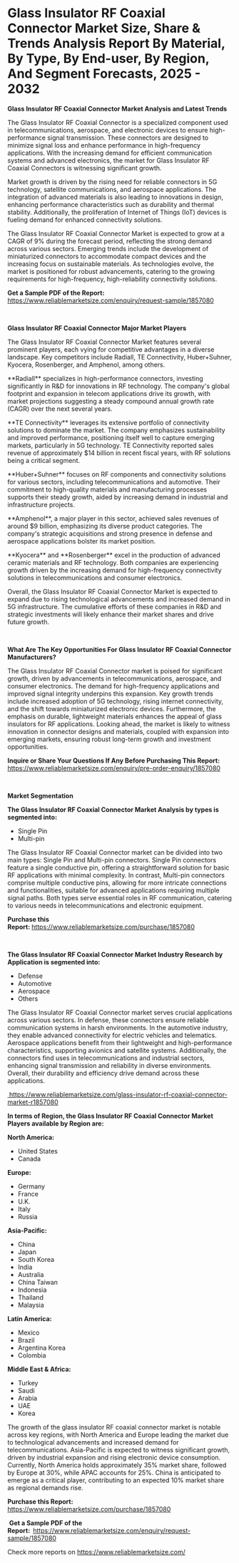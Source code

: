<p><h1>Glass Insulator RF Coaxial Connector Market Size, Share & Trends Analysis Report By Material, By Type, By End-user, By Region, And Segment Forecasts, 2025 - 2032</h1></p><p><strong>Glass Insulator RF Coaxial Connector Market Analysis and Latest Trends</strong></p>
<p><p>The Glass Insulator RF Coaxial Connector is a specialized component used in telecommunications, aerospace, and electronic devices to ensure high-performance signal transmission. These connectors are designed to minimize signal loss and enhance performance in high-frequency applications. With the increasing demand for efficient communication systems and advanced electronics, the market for Glass Insulator RF Coaxial Connectors is witnessing significant growth.</p><p>Market growth is driven by the rising need for reliable connectors in 5G technology, satellite communications, and aerospace applications. The integration of advanced materials is also leading to innovations in design, enhancing performance characteristics such as durability and thermal stability. Additionally, the proliferation of Internet of Things (IoT) devices is fueling demand for enhanced connectivity solutions.</p><p>The Glass Insulator RF Coaxial Connector Market is expected to grow at a CAGR of 9% during the forecast period, reflecting the strong demand across various sectors. Emerging trends include the development of miniaturized connectors to accommodate compact devices and the increasing focus on sustainable materials. As technologies evolve, the market is positioned for robust advancements, catering to the growing requirements for high-frequency, high-reliability connectivity solutions.</p></p>
<p><strong>Get a Sample PDF of the Report:&nbsp;</strong> <a href="https://www.reliablemarketsize.com/enquiry/request-sample/1857080?utm_campaign=2744&utm_medium=2&utm_source=Github&utm_content=ia&utm_term=27032025&utm_id=glass-insulator-rf-coaxial-connector">https://www.reliablemarketsize.com/enquiry/request-sample/1857080</a></p>
<p>&nbsp;</p>
<p><strong>Glass Insulator RF Coaxial Connector Major Market Players</strong></p>
<p><p>The Glass Insulator RF Coaxial Connector Market features several prominent players, each vying for competitive advantages in a diverse landscape. Key competitors include Radiall, TE Connectivity, Huber+Suhner, Kyocera, Rosenberger, and Amphenol, among others.</p><p>**Radiall** specializes in high-performance connectors, investing significantly in R&D for innovations in RF technology. The company's global footprint and expansion in telecom applications drive its growth, with market projections suggesting a steady compound annual growth rate (CAGR) over the next several years.</p><p>**TE Connectivity** leverages its extensive portfolio of connectivity solutions to dominate the market. The company emphasizes sustainability and improved performance, positioning itself well to capture emerging markets, particularly in 5G technology. TE Connectivity reported sales revenue of approximately $14 billion in recent fiscal years, with RF solutions being a critical segment.</p><p>**Huber+Suhner** focuses on RF components and connectivity solutions for various sectors, including telecommunications and automotive. Their commitment to high-quality materials and manufacturing processes supports their steady growth, aided by increasing demand in industrial and infrastructure projects.</p><p>**Amphenol**, a major player in this sector, achieved sales revenues of around $9 billion, emphasizing its diverse product categories. The company's strategic acquisitions and strong presence in defense and aerospace applications bolster its market position.</p><p>**Kyocera** and **Rosenberger** excel in the production of advanced ceramic materials and RF technology. Both companies are experiencing growth driven by the increasing demand for high-frequency connectivity solutions in telecommunications and consumer electronics.</p><p>Overall, the Glass Insulator RF Coaxial Connector Market is expected to expand due to rising technological advancements and increased demand in 5G infrastructure. The cumulative efforts of these companies in R&D and strategic investments will likely enhance their market shares and drive future growth.</p></p>
<p>&nbsp;</p>
<p><strong>What Are The Key Opportunities For Glass Insulator RF Coaxial Connector Manufacturers?</strong></p>
<p><p>The Glass Insulator RF Coaxial Connector market is poised for significant growth, driven by advancements in telecommunications, aerospace, and consumer electronics. The demand for high-frequency applications and improved signal integrity underpins this expansion. Key growth trends include increased adoption of 5G technology, rising internet connectivity, and the shift towards miniaturized electronic devices. Furthermore, the emphasis on durable, lightweight materials enhances the appeal of glass insulators for RF applications. Looking ahead, the market is likely to witness innovation in connector designs and materials, coupled with expansion into emerging markets, ensuring robust long-term growth and investment opportunities.</p></p>
<p><strong>Inquire or Share Your Questions If Any Before Purchasing This Report:</strong> <a href="https://www.reliablemarketsize.com/enquiry/pre-order-enquiry/1857080?utm_campaign=2744&utm_medium=2&utm_source=Github&utm_content=ia&utm_term=27032025&utm_id=glass-insulator-rf-coaxial-connector">https://www.reliablemarketsize.com/enquiry/pre-order-enquiry/1857080</a></p>
<p>&nbsp;</p>
<p><strong>Market Segmentation</strong></p>
<p><strong>The Glass Insulator RF Coaxial Connector Market Analysis by types is segmented into:</strong></p>
<p><ul><li>Single Pin</li><li>Multi-pin</li></ul></p>
<p><p>The Glass Insulator RF Coaxial Connector market can be divided into two main types: Single Pin and Multi-pin connectors. Single Pin connectors feature a single conductive pin, offering a straightforward solution for basic RF applications with minimal complexity. In contrast, Multi-pin connectors comprise multiple conductive pins, allowing for more intricate connections and functionalities, suitable for advanced applications requiring multiple signal paths. Both types serve essential roles in RF communication, catering to various needs in telecommunications and electronic equipment.</p></p>
<p><strong>Purchase this Report:&nbsp;</strong><a href="https://www.reliablemarketsize.com/purchase/1857080?utm_campaign=2744&utm_medium=2&utm_source=Github&utm_content=ia&utm_term=27032025&utm_id=glass-insulator-rf-coaxial-connector">https://www.reliablemarketsize.com/purchase/1857080</a></p>
<p>&nbsp;</p>
<p><strong>The Glass Insulator RF Coaxial Connector Market Industry Research by Application is segmented into:</strong></p>
<p><ul><li>Defense</li><li>Automotive</li><li>Aerospace</li><li>Others</li></ul></p>
<p><p>The Glass Insulator RF Coaxial Connector market serves crucial applications across various sectors. In defense, these connectors ensure reliable communication systems in harsh environments. In the automotive industry, they enable advanced connectivity for electric vehicles and telematics. Aerospace applications benefit from their lightweight and high-performance characteristics, supporting avionics and satellite systems. Additionally, the connectors find uses in telecommunications and industrial sectors, enhancing signal transmission and reliability in diverse environments. Overall, their durability and efficiency drive demand across these applications.</p></p>
<p><a href="https://www.reliablemarketsize.com/glass-insulator-rf-coaxial-connector-market-r1857080?utm_campaign=2744&utm_medium=2&utm_source=Github&utm_content=ia&utm_term=27032025&utm_id=glass-insulator-rf-coaxial-connector">&nbsp;https://www.reliablemarketsize.com/glass-insulator-rf-coaxial-connector-market-r1857080</a></p>
<p><strong>In terms of Region, the Glass Insulator RF Coaxial Connector Market Players available by Region are:</strong></p>
<p>
    <p> <strong> North America: </strong>
        <ul>
            <li>United States</li>
            <li>Canada</li>
        </ul>
        </p> 
    <p> <strong> Europe: </strong>
        <ul>
            <li>Germany</li>
            <li>France</li>
            <li>U.K.</li>
            <li>Italy</li>
            <li>Russia</li>
        </ul>
        </p> 
    <p> <strong> Asia-Pacific: </strong>
        <ul>
            <li>China</li>
            <li>Japan</li>
            <li>South Korea</li>
            <li>India</li>
            <li>Australia</li>
            <li>China Taiwan</li>
            <li>Indonesia</li>
            <li>Thailand</li>
            <li>Malaysia</li>
        </ul>
        </p> 
    <p> <strong> Latin America: </strong>
        <ul>
            <li>Mexico</li>
            <li>Brazil</li>
            <li>Argentina Korea</li>
            <li>Colombia</li>
        </ul>
        </p> 
    <p> <strong> Middle East & Africa: </strong>
        <ul>
            <li>Turkey</li>
            <li>Saudi</li>
            <li>Arabia</li>
            <li>UAE</li>
            <li>Korea</li>
        </ul>
    </p>
    </p>
<p><p>The growth of the glass insulator RF coaxial connector market is notable across key regions, with North America and Europe leading the market due to technological advancements and increased demand for telecommunications. Asia-Pacific is expected to witness significant growth, driven by industrial expansion and rising electronic device consumption. Currently, North America holds approximately 35% market share, followed by Europe at 30%, while APAC accounts for 25%. China is anticipated to emerge as a critical player, contributing to an expected 10% market share as regional demands rise.</p></p>
<p><strong>Purchase this Report: </strong><a href="https://www.reliablemarketsize.com/purchase/1857080?utm_campaign=2744&utm_medium=2&utm_source=Github&utm_content=ia&utm_term=27032025&utm_id=glass-insulator-rf-coaxial-connector">https://www.reliablemarketsize.com/purchase/1857080</a></p>
<p>&nbsp;<strong>Get a Sample PDF of the Report:&nbsp;&nbsp;</strong><a href="https://www.reliablemarketsize.com/enquiry/request-sample/1857080?utm_campaign=2744&utm_medium=2&utm_source=Github&utm_content=ia&utm_term=27032025&utm_id=glass-insulator-rf-coaxial-connector">https://www.reliablemarketsize.com/enquiry/request-sample/1857080</a></p>
<p><strong></strong></p>
<p>Check more reports on <a href="https://www.reliablemarketsize.com/?utm_campaign=2744&utm_medium=2&utm_source=Github&utm_content=ia&utm_term=27032025&utm_id=glass-insulator-rf-coaxial-connector">https://www.reliablemarketsize.com/</a></p>